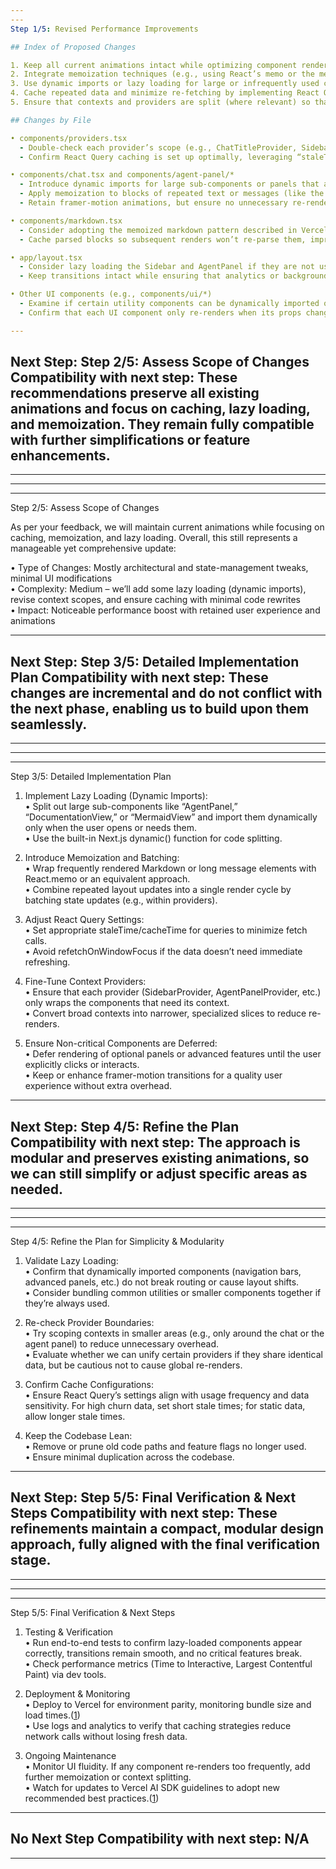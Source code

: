 ```yaml
---
---
Step 1/5: Revised Performance Improvements

## Index of Proposed Changes

1. Keep all current animations intact while optimizing component rendering to maintain smooth UX.  
2. Integrate memoization techniques (e.g., using React’s memo or the memoized Markdown approach from Vercel’s AI SDK).([1](https://sdk.vercel.ai/llms.txt))  
3. Use dynamic imports or lazy loading for large or infrequently used components to reduce initial bundle size.  
4. Cache repeated data and minimize re-fetching by implementing React Query’s caching configurations where necessary.  
5. Ensure that contexts and providers are split (where relevant) so that updates don’t trigger heavy re-renders in unrelated areas.

## Changes by File

• components/providers.tsx  
  - Double-check each provider’s scope (e.g., ChatTitleProvider, SidebarProvider, etc.) to ensure they only wrap components that need their context.  
  - Confirm React Query caching is set up optimally, leveraging “staleTime” and “cacheTime” to reduce redundant fetches.

• components/chat.tsx and components/agent-panel/*  
  - Introduce dynamic imports for large sub-components or panels that aren’t always visible (e.g., the agent panel’s diagram generator, or advanced documentation views).  
  - Apply memoization to blocks of repeated text or messages (like the suggested “MemoizedMarkdown”).([1](https://sdk.vercel.ai/llms.txt))  
  - Retain framer-motion animations, but ensure no unnecessary re-renders are triggered by parent state changes.

• components/markdown.tsx  
  - Consider adopting the memoized markdown pattern described in Vercel’s AI SDK.([1](https://sdk.vercel.ai/llms.txt))  
  - Cache parsed blocks so subsequent renders won’t re-parse them, improving performance for long chat histories.

• app/layout.tsx  
  - Consider lazy loading the Sidebar and AgentPanel if they are not used immediately upon load.  
  - Keep transitions intact while ensuring that analytics or background tasks are not blocking the main thread.

• Other UI components (e.g., components/ui/*)  
  - Examine if certain utility components can be dynamically imported or memoized without losing necessary interactivity or theming.  
  - Confirm that each UI component only re-renders when its props change, and consider partial memoization if repeated.

---
```

Next Step: Step 2/5: Assess Scope of Changes
Compatibility with next step: These recommendations preserve all existing animations and focus on caching, lazy loading, and memoization. They remain fully compatible with further simplifications or feature enhancements.
---
---

---
---
Step 2/5: Assess Scope of Changes

As per your feedback, we will maintain current animations while focusing on caching, memoization, and lazy loading. Overall, this still represents a manageable yet comprehensive update:

• Type of Changes: Mostly architectural and state-management tweaks, minimal UI modifications  
• Complexity: Medium – we’ll add some lazy loading (dynamic imports), revise context scopes, and ensure caching with minimal code rewrites  
• Impact: Noticeable performance boost with retained user experience and animations

---
Next Step: Step 3/5: Detailed Implementation Plan
Compatibility with next step: These changes are incremental and do not conflict with the next phase, enabling us to build upon them seamlessly.
---
---

---
---
Step 3/5: Detailed Implementation Plan

1. Implement Lazy Loading (Dynamic Imports):  
   • Split out large sub-components like “AgentPanel,” “DocumentationView,” or “MermaidView” and import them dynamically only when the user opens or needs them.  
   • Use the built-in Next.js dynamic() function for code splitting.  

2. Introduce Memoization and Batching:  
   • Wrap frequently rendered Markdown or long message elements with React.memo or an equivalent approach.  
   • Combine repeated layout updates into a single render cycle by batching state updates (e.g., within providers).  

3. Adjust React Query Settings:  
   • Set appropriate staleTime/cacheTime for queries to minimize fetch calls.  
   • Avoid refetchOnWindowFocus if the data doesn’t need immediate refreshing.  

4. Fine-Tune Context Providers:  
   • Ensure that each provider (SidebarProvider, AgentPanelProvider, etc.) only wraps the components that need its context.  
   • Convert broad contexts into narrower, specialized slices to reduce re-renders.  

5. Ensure Non-critical Components are Deferred:  
   • Defer rendering of optional panels or advanced features until the user explicitly clicks or interacts.  
   • Keep or enhance framer-motion transitions for a quality user experience without extra overhead.  

---
Next Step: Step 4/5: Refine the Plan
Compatibility with next step: The approach is modular and preserves existing animations, so we can still simplify or adjust specific areas as needed.
---
---

---
---
Step 4/5: Refine the Plan for Simplicity & Modularity

1. Validate Lazy Loading:  
   • Confirm that dynamically imported components (navigation bars, advanced panels, etc.) do not break routing or cause layout shifts.  
   • Consider bundling common utilities or smaller components together if they’re always used.

2. Re-check Provider Boundaries:  
   • Try scoping contexts in smaller areas (e.g., only around the chat or the agent panel) to reduce unnecessary overhead.  
   • Evaluate whether we can unify certain providers if they share identical data, but be cautious not to cause global re-renders.

3. Confirm Cache Configurations:  
   • Ensure React Query’s settings align with usage frequency and data sensitivity. For high churn data, set short stale times; for static data, allow longer stale times.

4. Keep the Codebase Lean:  
   • Remove or prune old code paths and feature flags no longer used.  
   • Ensure minimal duplication across the codebase.

---
Next Step: Step 5/5: Final Verification & Next Steps
Compatibility with next step: These refinements maintain a compact, modular design approach, fully aligned with the final verification stage.
---
---

---
---
Step 5/5: Final Verification & Next Steps

1. Testing & Verification  
   • Run end-to-end tests to confirm lazy-loaded components appear correctly, transitions remain smooth, and no critical features break.  
   • Check performance metrics (Time to Interactive, Largest Contentful Paint) via dev tools.

2. Deployment & Monitoring  
   • Deploy to Vercel for environment parity, monitoring bundle size and load times.([1](https://sdk.vercel.ai/llms.txt))  
   • Use logs and analytics to verify that caching strategies reduce network calls without losing fresh data.

3. Ongoing Maintenance  
   • Monitor UI fluidity. If any component re-renders too frequently, add further memoization or context splitting.  
   • Watch for updates to Vercel AI SDK guidelines to adopt new recommended best practices.([1](https://sdk.vercel.ai/llms.txt))

---
No Next Step
Compatibility with next step: N/A
---
---